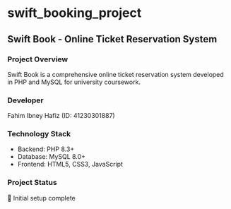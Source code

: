 # swift_booking_project

## Swift Book - Online Ticket Reservation System

### Project Overview
Swift Book is a comprehensive online ticket reservation system developed in PHP and MySQL for university coursework.

### Developer
Fahim Ibney Hafiz (ID: 41230301887)

### Technology Stack
- Backend: PHP 8.3+
- Database: MySQL 8.0+
- Frontend: HTML5, CSS3, JavaScript

### Project Status
🚧 Initial setup complete
